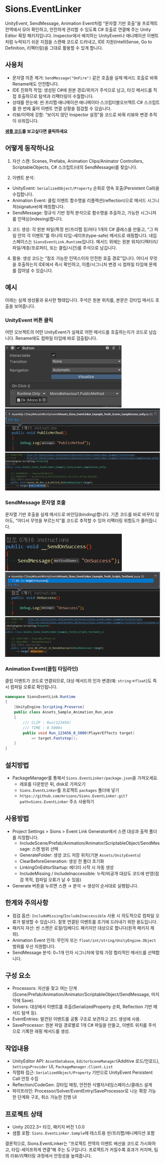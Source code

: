 # Sions.EventLinker

UnityEvent, SendMessage, Animation Event처럼 “문자열 기반 호출”을 프로젝트 전역에서 모아 확인하고, 안전하게 관리할 수 있도록 C# 호출로 연결해 주는 Unity Editor 확장 패키지입니다. Inspector에서 배치하는 UnityEvent나 애니메이션 이벤트처럼 누락되기 쉬운 지점을 스캔해 코드로 드러내고, IDE 지원(IntelliSense, Go to Definition, 리팩터링)을 그대로 활용할 수 있게 합니다.

## 사용처

- 문자열 의존 제거: `SendMessage("OnFire")` 같은 호출을 실제 메서드 호출로 바꿔 Rename에도 안전합니다.
- IDE 친화적 작업: 생성된 C#에 원본 경로/위치가 주석으로 남고, 타깃 메서드를 직접 호출하므로 탐색과 리팩터링이 수월합니다.
- 상태를 한눈에: 씬·프리팹·애니메이션·애니메이터·스크립터블오브젝트·C# 스크립트를 한 번에 훑어 이벤트 연결 상황을 점검할 수 있습니다.
- 리뷰/이력에 강함: “보이지 않던 Inspector 설정”을 코드로 바꿔 리뷰와 변경 추적이 쉬워집니다.

**[샘플 코드](Sions.EventLinker.Sample/Assets/UnityEvents)를 보고싶다면 클릭하세요**


## 어떻게 동작하나요

1) 자산 스캔: Scenes, Prefabs, Animation Clips/Animator Controllers, ScriptableObjects, C# 스크립트(내의 SendMessage)를 찾습니다.

2) 이벤트 분석:
- UnityEvent: `SerializedObject/Property` 순회로 영속 호출(Persistent Call)을 수집합니다.
- Animation Event: 클립 이벤트 함수명을 리플렉션(reflection)으로 메서드 시그니처(signature)에 매칭합니다.
- SendMessage: 정규식 기반 정적 분석으로 함수명을 추출하고, 가능한 시그니처를 인덱싱(indexing)합니다.

3) 코드 생성: 각 원본 파일(특정 씬/프리팹 등)마다 1개의 C# 클래스를 만들고, “그 파일 안의 각 이벤트”를 하나의 타입-세이프(type-safe) 메서드로 래핑합니다. 네임스페이스는 `SionsEventLink.Runtime`입니다. 메서드 위에는 원본 위치(디렉터리/파일/계층/프로퍼티, 또는 클립/시간)를 주석으로 남깁니다.

4) 활용: 생성 코드는 “참조 가능한 인덱스이자 안전한 호출 경로”입니다. 어디서 무엇을 호출하는지 IDE에서 즉시 확인하고, 이름/시그니처 변경 시 컴파일 타임에 문제를 잡아낼 수 있습니다.

## 예시

아래는 실제 생성물과 유사한 형태입니다. 주석은 원본 위치를, 본문은 강타입 메서드 호출을 보여줍니다.

### UnityEvent 버튼 클릭

어떤 오브젝트의 어떤 UnityEvent가 실제로 어떤 메서드를 호출하는지가 코드로 남습니다. Rename에도 컴파일 타임에 바로 검출됩니다.

![image](Resources/1_button.png)
![image](Resources/2_eventmethod.png)
![image](Resources/3_link_method.png)

### SendMessage 문자열 호출

문자열 기반 호출을 실제 메서드로 바인딩(binding)합니다. 기존 코드를 바로 바꾸지 않아도, “어디서 무엇을 부르는지”를 코드로 추적할 수 있어 리팩터링 위험도가 줄어듭니다.

![image](Resources/4_sendmessage_call.png)
![image](Resources/5_sendmessage_receive.png)
![image](Resources/6_sendmessage_link.png)

### Animation Event(클립 타임라인)

클립 이벤트가 코드로 연결되므로, 대상 메서드의 인자 변경(예: `string`→`float`)도 즉시 컴파일 오류로 확인됩니다.

```csharp
namespace SionsEventLink.Runtime
{
    [UnityEngine.Scripting.Preserve]
    public class Assets_Sample_Animation_Run_anim
    {
        /// CLIP : Run(123456)
        /// TIME : 0.5000s
        public void Run_123456_0_5000(PlayerEffects target)
            => target.Footstep();
    }
}
```

## 설치방법

- PackageManager를 통해서 `Sions.EventLinker/package.json`을 가져오세요.
  - 레포를 다운받은 뒤, disk로 가져오기
  - `Sions.EventLinker`를 프로젝트 `packages` 폴더에 넣기
  - `https://github.com/mrsions/Sions.EventLinker.git?path=Sions.EventLinker` 주소 사용하기
  
## 사용방법
- Project Settings > Sions > Event Link Generator에서 스캔 대상과 출력 폴더를 지정합니다.
  - IncludeScene/Prefab/Animation/Animator/ScriptableObject/SendMessage: 스캔 범위 선택
  - GenerateFolder: 생성 코드 저장 위치(기본 `Assets/UnityEvents`)
  - ClearBeforeGeneration: 생성 전 폴더 초기화
  - LinkingOnEditorStartup: 에디터 시작 시 자동 생성
  - IncludeMissing / IncludeInaccessible: 누락/비공개 대상도 코드에 반영(점검 목적, 컴파일 오류가 날 수 있음)
- Generate 버튼을 누르면 스캔 → 분석 → 생성이 순서대로 실행됩니다.

## 한계와 주의사항

- 점검 옵션: `IncludeMissing`/`IncludeInaccessible` 사용 시 의도적으로 컴파일 오류가 발생할 수 있습니다. 잘못 연결된 이벤트를 조기에 드러내기 위한 용도입니다.
- 패키지 자산: 씬 스캔은 로컬/임베디드 패키지만 대상으로 합니다(원격 패키지 제외).
- Animation Event 인자: 무인자 또는 `float/int/string/UnityEngine.Object` 범위를 우선 지원합니다.
- SendMessage 분석: 0~1개 인자 시그니처에 맞춰 가장 합리적인 메서드를 선택합니다.

## 구성 요소

- Processors: 자산을 찾고 여는 단계(Scene/Prefab/Animation/Animator/ScriptableObject/SendMessage, 마지막에 Save).
- Solvers: 대상에서 이벤트를 추출(SerializedProperty 순회, Reflection 기반 메서드 탐색 등).
- EventEntries: 발견된 이벤트를 공통 구조로 보관하고 코드 생성에 사용.
- SaveProcessor: 원본 파일 경로별로 1개 C# 파일을 만들고, 이벤트 위치를 주석으로 기록한 래핑 메서드를 생성.

## 작업내용

- UnityEditor API: `AssetDatabase`, `EditorSceneManager`(Additive 로드/언로드), `SettingsProvider` UI, `PackageManager.Client.List`
- 직렬화 접근: `SerializedObject/Property` 기반으로 UnityEvent Persistent Call 안정 수집
- Reflection/CodeGen: 강타입 매칭, 안전한 식별자/네임스페이스/클래스 설계
- 파이프라인: Processor/Solver/EventEntry/SaveProcessor로 나눈 확장 가능한 단계화 구조, 취소 가능한 진행 UI

## 프로젝트 상태

- Unity 2022.3+ 타깃, 패키지 버전 1.0.0
- 샘플 포함: `Sions.EventLinker.Sample`에 테스트용 씬/프리팹/애니메이션 포함

결론적으로, Sions.EventLinker는 “프로젝트 전역의 이벤트 배선을 코드로 가시화하고, 타입-세이프하게 연결”해 주는 도구입니다. 프로젝트가 커질수록 효과가 커지며, 팀의 리뷰/리팩터링 과정에서 안정성을 높여줍니다.
